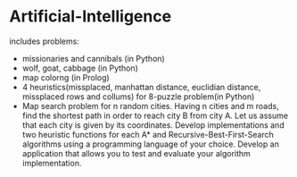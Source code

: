 # Artificial-Intelligence
includes problems:
- missionaries and cannibals (in Python)
- wolf, goat, cabbage (in Python)
- map colorng (in Prolog)
- 4 heuristics(missplaced, manhattan distance, euclidian distance, missplaced rows and collums) for 8-puzzle problem(in Python)
- Map search problem for n random cities. Having n cities and m roads, find the shortest
path in order to reach city B from city A. Let us assume that each city is given
by its coordinates.
Develop implementations and two heuristic functions for each A* and
Recursive-Best-First-Search algorithms using a programming language of your
choice.
Develop an application that allows you to test and evaluate your algorithm
implementation.
